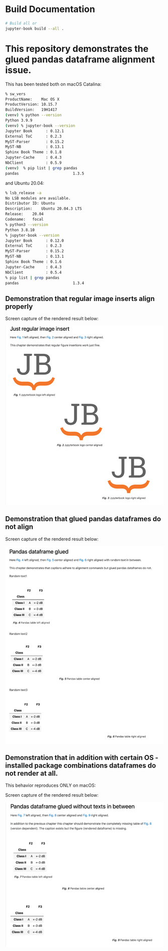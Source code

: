 # Build Documentation
```bash
# Build all or
jupyter-book build --all .
```

# This repository demonstrates the glued pandas dataframe alignment issue.

This has been tested both on macOS Catalina:
```bash
% sw_vers               
ProductName:	Mac OS X
ProductVersion:	10.15.7
BuildVersion:	19H1417
(venv) % python --version
Python 3.9.9
(venv) % jupyter-book --version
Jupyter Book      : 0.12.1
External ToC      : 0.2.3
MyST-Parser       : 0.15.2
MyST-NB           : 0.13.1
Sphinx Book Theme : 0.1.8
Jupyter-Cache     : 0.4.3
NbClient          : 0.5.9
(venv)  % pip list | grep pandas 
pandas                        1.3.5
```
and Ubuntu 20.04:
```bash
% lsb_release -a
No LSB modules are available.
Distributor ID:	Ubuntu
Description:	Ubuntu 20.04.3 LTS
Release:	20.04
Codename:	focal
% python3 --version
Python 3.8.10
% jupyter-book --version
Jupyter Book      : 0.12.0
External ToC      : 0.2.3
MyST-Parser       : 0.15.2
MyST-NB           : 0.13.1
Sphinx Book Theme : 0.1.6
Jupyter-Cache     : 0.4.3
NbClient          : 0.5.4
% pip list | grep pandas
pandas                        1.3.4
```
## Demonstration that regular image inserts align properly

Screen capture of the rendered result below:

![image](./figs/regular-image.png)

## Demonstration that glued pandas dataframes do not align

Screen capture of the rendered result below:

![image](./figs/pandas-df-glued1.png)

## Demonstration that in addition with certain OS - installed package combinations dataframes do not render at all.

This behavior reproduces ONLY on macOS:

Screen capture of the rendered result below:

![image](./figs/pandas-df-glued2.png)
